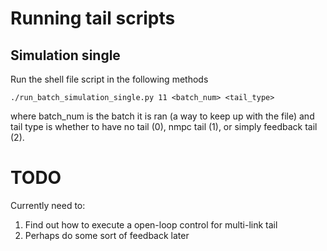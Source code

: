 # Running tail scripts

## Simulation single
Run the shell file script in the following methods

```
./run_batch_simulation_single.py 11 <batch_num> <tail_type>
```

where batch_num is the batch it is ran (a way to keep up with the file) and tail type is whether to have no tail (0), nmpc tail (1), or simply feedback tail (2).


# TODO
Currently need to:
1) Find out how to execute a open-loop control for multi-link tail
2) Perhaps do some sort of feedback later
